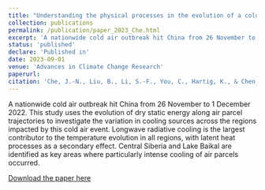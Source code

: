 ```yaml
---
title: "Understanding the physical processes in the evolution of a cold air outbreak over China in late November 2022 from a Lagrangian perspective"
collection: publications
permalink: /publication/paper_2023_Che.html
excerpt: 'A nationwide cold air outbreak hit China from 26 November to 1 December 2022. This study uses the evolution of dry static energy along air parcel trajectories to investigate the variation in cooling sources across the regions impacted by this cold air event. Longwave radiative cooling is the largest contributor to the temperature evolution in all regions, with latent heat processes as a secondary effect. Central Siberia and Lake Baikal are identified as key areas where particularly intense cooling of air parcels occurred.'
status: 'published'
declare: 'Published in'
date: 2023-09-01
venue: 'Advances in Climate Change Research'
paperurl: 
citation: 'Che, J.-N., Liu, B., Li, S.-F., You, C., Hartig, K., & Chen, L. (2023). Understanding the physical processes in the evolution of a cold air outbreak over China in late November 2022 from a Lagrangian perspective. <i>Advances in Climate Change Research</i>. https://doi.org/10.1016/j.accre.2023.08.009'
---
```

A nationwide cold air outbreak hit China from 26 November to 1 December 2022. This study uses the evolution of dry static energy along air parcel trajectories to investigate the variation in cooling sources across the regions impacted by this cold air event. Longwave radiative cooling is the largest contributor to the temperature evolution in all regions, with latent heat processes as a secondary effect. Central Siberia and Lake Baikal are identified as key areas where particularly intense cooling of air parcels occurred.

[Download the paper here](http://kahartig.github.io/files/Che2023_AdvCCR.pdf)

